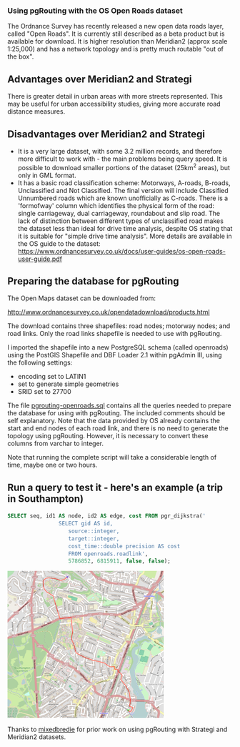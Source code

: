 ### Using pgRouting with the OS Open Roads dataset

The Ordnance Survey has recently released a new open data roads layer, called "Open Roads". It is currently still described as a beta product but is available for download. It is higher resolution than Meridian2 (approx scale 1:25,000) and has a network topology and is pretty much routable "out of the box".

## Advantages over Meridian2 and Strategi
There is greater detail in urban areas with more streets represented. This may be useful for urban accessibility studies, giving more accurate road distance measures. 

## Disadvantages over Meridian2 and Strategi
- It is a very large dataset, with some 3.2 million records, and therefore more difficult to work with - the main problems being query speed. It is possible to download smaller portions of the dataset (25km<sup>2</sup> areas), but only in GML format.
- It has a basic road classification scheme: Motorways, A-roads, B-roads, Unclassified and Not Classified. The final version will include Classified Unnumbered roads which are known unofficially as C-roads. There is a 'formofway' column which identifies the physical form of the road: single carriageway, dual carriageway, roundabout and slip road. The lack of distinction between different types of unclassified road makes the dataset less than ideal for drive time analysis, despite OS stating that it is suitable for "simple drive time analysis". More details are available in the OS guide to the dataset: https://www.ordnancesurvey.co.uk/docs/user-guides/os-open-roads-user-guide.pdf

## Preparing the database for pgRouting
The Open Maps dataset can be downloaded from:

http://www.ordnancesurvey.co.uk/opendatadownload/products.html

The download contains three shapefiles: road nodes; motorway nodes; and road links. Only the road links shapefile is needed to use with pgRouting. 

I imported the shapefile into a new PostgreSQL schema (called openroads) using the PostGIS Shapefile and DBF Loader 2.1 within pgAdmin III, using the following settings:
- encoding set to LATIN1
- set to generate simple geometries
- SRID set to 27700

The file [pgrouting-openroads.sql](pgrouting-openroads.sql) contains all the queries needed to prepare the database for using with pgRouting. The included comments should be self explanatory. Note that the data provided by OS already contains the start and end nodes of each road link, and there is no need to generate the topology using pgRouting. However, it is necessary to convert these columns from varchar to integer. 

Note that running the complete script will take a considerable length of time, maybe one or two hours.

## Run a query to test it - here's an example (a trip in Southampton)

```sql
SELECT seq, id1 AS node, id2 AS edge, cost FROM pgr_dijkstra('
                SELECT gid AS id,
                   source::integer,
                   target::integer,
				   cost_time::double precision AS cost
                   FROM openroads.roadlink',
                   5786852, 6815911, false, false);
```

![Southampton example route](openroadsrouting.png)

Thanks to [mixedbredie](https://github.com/mixedbredie) for prior work on using pgRouting with Strategi and Meridian2 datasets.